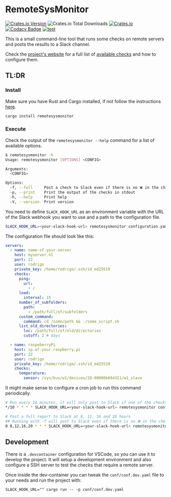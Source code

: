 # RemoteSysMonitor

[![Crates.io Version](https://img.shields.io/crates/v/remotesysmonitor)](https://crates.io/crates/remotesysmonitor)
![Crates.io Total Downloads](https://img.shields.io/crates/d/remotesysmonitor)
[![Crates.io](https://img.shields.io/crates/l/remotesysmonitor)](https://crates.io/crates/remotesysmonitor)
[![Codacy Badge](https://app.codacy.com/project/badge/Grade/a01b6cdccbe646eaa3afff5323358985)](https://app.codacy.com/gh/rvhonorato/remotesysmonitor/dashboard?utm_source=gh&utm_medium=referral&utm_content=&utm_campaign=Badge_grade)
[![test](https://github.com/rvhonorato/remotesysmonitor/actions/workflows/test.yml/badge.svg)](https://github.com/rvhonorato/remotesysmonitor/actions/workflows/test.yml)

This is a small command-line tool that runs some checks on remote servers and posts the results to a Slack channel.

Check the [project's website](https://www.rvhonorato.me/remotesysmonitor) for a full list of [available checks](https://www.rvhonorato.me/remotesysmonitor/remotesysmonitor/checks) and how to configure them.

## TL:DR

### Install

Make sure you have Rust and Cargo installed, if not follow the instructions [here](https://www.rust-lang.org/tools/install).

```bash
cargo install remotesysmonitor
```

### Execute

Check the output of the `remotesysmonitor --help` command for a list of available options.

```bash
$ remotesysmonitor -h
Usage: remotesysmonitor [OPTIONS] <CONFIG>

Arguments:
  <CONFIG>

Options:
  -f, --full     Post a check to Slack even if there is no ❌ in the checks
  -p, --print    Print the output of the checks in stdout
  -h, --help     Print help
  -V, --version  Print version
```

You need to define `SLACK_HOOK_URL` as an environment variable with the URL of the Slack webhook you want to use and a path to the configuration file.

```bash
SLACK_HOOK_URL=<your-slack-hook-url> remotesysmonitor configuration.yaml
```

The configuration file should look like this:

```yaml
servers:
  - name: name-of-your-server
    host: myserver.nl
    port: 22
    user: rodrigo
    private_key: /home/rodrigo/.ssh/id_ed25519
    checks:
      ping:
        url:
          - /
      load:
        interval: 15
      number_of_subfolders:
        path:
          - /path/full/of/subfolders
      custom_command:
        command: cd /some/path && ./some_script.sh
      list_old_directories:
        loc: /path/full/of/old/directories
        cutoff: 2 # days

  - name: raspeberryPi
    host: ip.of.your.raspberry.pi
    port: 22
    user: rodrigo
    private_key: /home/rodrigo/.ssh/id_ed25519
    checks:
      temperature:
        sensor: /sys/bus/w1/devices/28-00000b694311/w1_slave
```

It might make sense to configure a cron job to run this command periodically.

```bash
# Run every 10 minutes, it will only post to Slack if one of the checks has ❌
*/10 * * * * SLACK_HOOK_URL=<your-slack-hook-url> remotesysmonitor configuration.yaml

# Post a full report to Slack at 8, 12, 16 and 20 hours
## Running with -f will post to Slack even if there is no ❌ in the checks
0 8,12,16,20 * * * SLACK_HOOK_URL=<your-slack-hook-url> remotesysmonitor -f configuration.yaml
```

## Development

There is a `.devcontainer` configuration for VSCode, so you can use it to develop the project. It will setup a development environment and also configure a SSH server to test the checks that require a remote server.

Once inside the dev-container you can tweak the `conf/conf.dev.yaml` file to your needs and run the project with:

```text
SLACK_HOOK_URL="" cargo run -- -p conf/conf.dev.yaml
```

